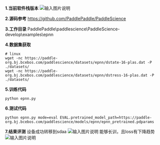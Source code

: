  **1.当前软件栈版本** 
![输入图片说明](https://foruda.gitee.com/images/1738900795709577351/8c234fbd_12173785.png "0f53ba650978b265cfb5091f991df07.png")

 **2.源码参考** 
https://github.com/PaddlePaddle/PaddleScience

 **3.工作目录** 
PaddlePaddle\paddlescience\PaddleScience-develop\examples\epnn

 **4.数据集获取** 

```
# linux
wget -nc https://paddle-org.bj.bcebos.com/paddlescience/datasets/epnn/dstate-16-plas.dat -P ./datasets/
wget -nc https://paddle-org.bj.bcebos.com/paddlescience/datasets/epnn/dstress-16-plas.dat -P ./datasets/
```

 **5.训练代码** 

```
python epnn.py

```
 **6.测试代码** 

```
python epnn.py mode=eval EVAL.pretrained_model_path=https://paddle-org.bj.bcebos.com/paddlescience/models/epnn/epnn_pretrained.pdparams

```
 **7.结果评测** 
设备成功转移到sdaa
![输入图片说明](https://foruda.gitee.com/images/1738899112998438859/9987f292_12173785.png "0e678ffe81ca8da6fe54f4001f76873.png")
能够长训，且loss有下降趋势
![输入图片说明](https://foruda.gitee.com/images/1739005565568387450/a268a41c_12173785.png "7283550f5239ecf5a7fd5bddc51f141.png")